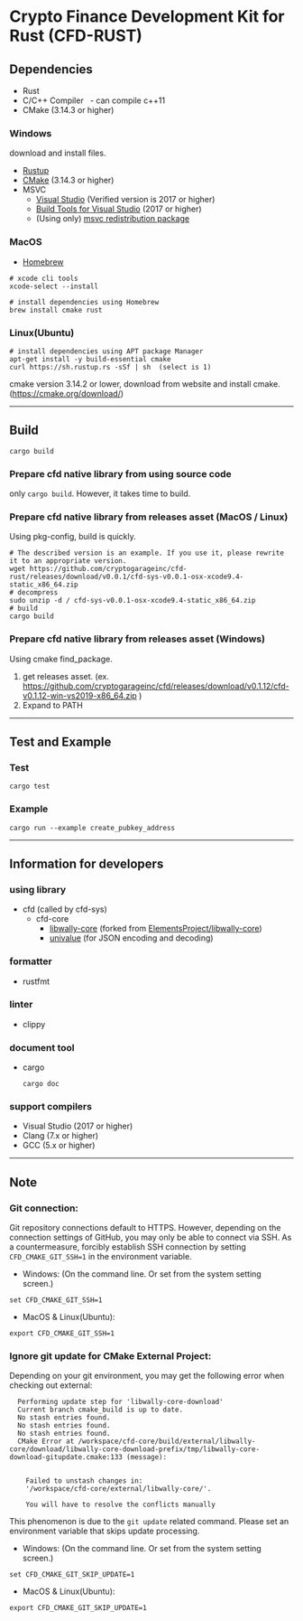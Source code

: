 # Crypto Finance Development Kit for Rust (CFD-RUST)

## Dependencies

- Rust
- C/C++ Compiler
  - can compile c++11
- CMake (3.14.3 or higher)

### Windows 

download and install files.
- [Rustup](https://rustup.rs/)
- [CMake](https://cmake.org/) (3.14.3 or higher)
- MSVC
  - [Visual Studio](https://visualstudio.microsoft.com/downloads/) (Verified version is 2017 or higher)
  - [Build Tools for Visual Studio](https://visualstudio.microsoft.com/downloads/) (2017 or higher)
  - (Using only) [msvc redistribution package](https://support.microsoft.com/help/2977003/the-latest-supported-visual-c-downloads)

### MacOS

- [Homebrew](https://brew.sh/)

```Shell
# xcode cli tools
xcode-select --install

# install dependencies using Homebrew
brew install cmake rust
```

### Linux(Ubuntu)

```Shell
# install dependencies using APT package Manager
apt-get install -y build-essential cmake
curl https://sh.rustup.rs -sSf | sh  (select is 1)
```

cmake version 3.14.2 or lower, download from website and install cmake.
(https://cmake.org/download/)

---

## Build

```Shell
cargo build
```

### Prepare cfd native library from using source code

only `cargo build`. However, it takes time to build.

### Prepare cfd native library from releases asset (MacOS / Linux)

Using pkg-config, build is quickly.

```Shell
# The described version is an example. If you use it, please rewrite it to an appropriate version.
wget https://github.com/cryptogarageinc/cfd-rust/releases/download/v0.0.1/cfd-sys-v0.0.1-osx-xcode9.4-static_x86_64.zip
# decompress
sudo unzip -d / cfd-sys-v0.0.1-osx-xcode9.4-static_x86_64.zip
# build
cargo build
```

### Prepare cfd native library from releases asset (Windows)

Using cmake find_package.
1. get releases asset. (ex. https://github.com/cryptogarageinc/cfd/releases/download/v0.1.12/cfd-v0.1.12-win-vs2019-x86_64.zip )
2. Expand to PATH

---

## Test and Example

### Test

```
cargo test
```

### Example

```
cargo run --example create_pubkey_address
```

---

## Information for developers

### using library

- cfd (called by cfd-sys)
  - cfd-core
    - [libwally-core](https://github.com/cryptogarageinc/libwally-core/tree/cfd-develop) (forked from [ElementsProject/libwally-core](https://github.com/ElementsProject/libwally-core))
    - [univalue](https://github.com/jgarzik/univalue) (for JSON encoding and decoding)

### formatter

- rustfmt

### linter

- clippy

### document tool

- cargo
  ```
  cargo doc
  ```

### support compilers

- Visual Studio (2017 or higher)
- Clang (7.x or higher)
- GCC (5.x or higher)

---

## Note

### Git connection:

Git repository connections default to HTTPS.
However, depending on the connection settings of GitHub, you may only be able to connect via SSH.
As a countermeasure, forcibly establish SSH connection by setting `CFD_CMAKE_GIT_SSH=1` in the environment variable.

- Windows: (On the command line. Or set from the system setting screen.)
```
set CFD_CMAKE_GIT_SSH=1
```

- MacOS & Linux(Ubuntu):
```
export CFD_CMAKE_GIT_SSH=1
```

### Ignore git update for CMake External Project:

Depending on your git environment, you may get the following error when checking out external:
```
  Performing update step for 'libwally-core-download'
  Current branch cmake_build is up to date.
  No stash entries found.
  No stash entries found.
  No stash entries found.
  CMake Error at /workspace/cfd-core/build/external/libwally-core/download/libwally-core-download-prefix/tmp/libwally-core-download-gitupdate.cmake:133 (message):


    Failed to unstash changes in:
    '/workspace/cfd-core/external/libwally-core/'.

    You will have to resolve the conflicts manually
```

This phenomenon is due to the `git update` related command.
Please set an environment variable that skips update processing.

- Windows: (On the command line. Or set from the system setting screen.)
```
set CFD_CMAKE_GIT_SKIP_UPDATE=1
```

- MacOS & Linux(Ubuntu):
```
export CFD_CMAKE_GIT_SKIP_UPDATE=1
```
